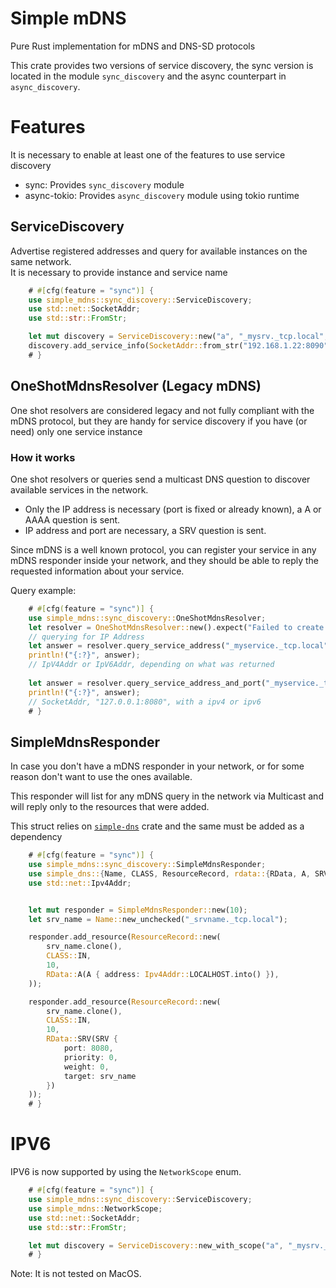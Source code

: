 # Simple mDNS

Pure Rust implementation for mDNS and DNS-SD protocols

This crate provides two versions of service discovery, the sync version is located in the module `sync_discovery` and the async counterpart in `async_discovery`.  


# Features

It is necessary to enable at least one of the features to use service discovery

- sync: Provides `sync_discovery` module 
- async-tokio: Provides `async_discovery` module using tokio runtime

## ServiceDiscovery
Advertise registered addresses and query for available instances on the same network.  
It is necessary to provide instance and service name

```rust  
    # #[cfg(feature = "sync")] {
    use simple_mdns::sync_discovery::ServiceDiscovery;
    use std::net::SocketAddr;
    use std::str::FromStr;

    let mut discovery = ServiceDiscovery::new("a", "_mysrv._tcp.local", 60).expect("Invalid Service Name");
    discovery.add_service_info(SocketAddr::from_str("192.168.1.22:8090").unwrap().into());
    # }
```


## OneShotMdnsResolver (Legacy mDNS)
One shot resolvers are considered legacy and not fully compliant with the mDNS protocol, but they are handy for service discovery if you have (or need) only one service instance

### How it works
One shot resolvers or queries send a multicast DNS question to discover available services in the network.  
- Only the IP address is necessary (port is fixed or already known), a A or AAAA question is sent.
- IP address and port are necessary, a SRV question is sent.

Since mDNS is a well known protocol, you can register your service in any mDNS responder inside your network, and they should be able to reply the requested information about your service.

Query example:
```rust  
    # #[cfg(feature = "sync")] {
    use simple_mdns::sync_discovery::OneShotMdnsResolver;
    let resolver = OneShotMdnsResolver::new().expect("Failed to create resolver");
    // querying for IP Address
    let answer = resolver.query_service_address("_myservice._tcp.local").expect("Failed to query service address");
    println!("{:?}", answer);
    // IpV4Addr or IpV6Addr, depending on what was returned
    
    let answer = resolver.query_service_address_and_port("_myservice._tcp.local").expect("Failed to query service address and port");
    println!("{:?}", answer);
    // SocketAddr, "127.0.0.1:8080", with a ipv4 or ipv6
    # }
```

## SimpleMdnsResponder
In case you don't have a mDNS responder in your network, or for some reason don't want to use the ones available.

This responder will list for any mDNS query in the network via Multicast and will reply only to the resources that were added.

This struct relies on [`simple-dns`](https://crates.io/crates/simple-dns) crate and the same must be added as a dependency

```rust  
    # #[cfg(feature = "sync")] {
    use simple_mdns::sync_discovery::SimpleMdnsResponder;
    use simple_dns::{Name, CLASS, ResourceRecord, rdata::{RData, A, SRV}};
    use std::net::Ipv4Addr;


    let mut responder = SimpleMdnsResponder::new(10);
    let srv_name = Name::new_unchecked("_srvname._tcp.local");

    responder.add_resource(ResourceRecord::new(
        srv_name.clone(),
        CLASS::IN,
        10,
        RData::A(A { address: Ipv4Addr::LOCALHOST.into() }),
    ));

    responder.add_resource(ResourceRecord::new(
        srv_name.clone(),
        CLASS::IN,
        10,
        RData::SRV(SRV {
            port: 8080,
            priority: 0,
            weight: 0,
            target: srv_name
        })
    ));
    # }
```

# IPV6

IPV6 is now supported by using the `NetworkScope` enum.  

```rust  
    # #[cfg(feature = "sync")] {
    use simple_mdns::sync_discovery::ServiceDiscovery;
    use simple_mdns::NetworkScope;
    use std::net::SocketAddr;
    use std::str::FromStr;

    let mut discovery = ServiceDiscovery::new_with_scope("a", "_mysrv._tcp.local", 60, NetworkScope::V4).expect("Invalid Service Name");
    # }
```


Note: It is not tested on MacOS.
